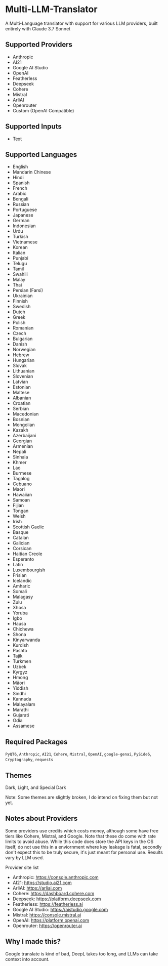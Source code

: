 # Multi-LLM-Translator
A Multi-Language translator with support for various LLM providers, built entirely with Claude 3.7 Sonnet

## Supported Providers

- Anthropic
- AI21
- Google AI Studio
- OpenAI
- Featherless
- Deepseek
- Cohere
- Mistral
- ArliAI
- Openrouter
- Custom (OpenAI Compatible)

## Supported Inputs

- Text 

## Supported Languages

- English
- Mandarin Chinese
- Hindi
- Spanish
- French
- Arabic
- Bengali
- Russian
- Portuguese
- Japanese
- German
- Indonesian
- Urdu
- Turkish
- Vietnamese
- Korean
- Italian
- Punjabi
- Telugu
- Tamil
- Swahili
- Malay
- Thai
- Persian (Farsi)
- Ukrainian
- Finnish
- Swedish
- Dutch
- Greek
- Polish
- Romanian
- Czech
- Bulgarian
- Danish
- Norwegian
- Hebrew
- Hungarian
- Slovak
- Lithuanian
- Slovenian
- Latvian
- Estonian
- Maltese
- Albanian
- Croatian
- Serbian
- Macedonian
- Bosnian
- Mongolian
- Kazakh
- Azerbaijani
- Georgian
- Armenian
- Nepali
- Sinhala
- Khmer
- Lao
- Burmese
- Tagalog
- Cebuano
- Maori
- Hawaiian
- Samoan
- Fijian
- Tongan
- Welsh
- Irish
- Scottish Gaelic
- Basque
- Catalan
- Galician
- Corsican
- Haitian Creole
- Esperanto
- Latin
- Luxembourgish
- Frisian
- Icelandic
- Amharic
- Somali
- Malagasy
- Zulu
- Xhosa
- Yoruba
- Igbo
- Hausa
- Chichewa
- Shona
- Kinyarwanda
- Kurdish
- Pashto
- Tajik
- Turkmen
- Uzbek
- Kyrgyz
- Hmong
- Māori
- Yiddish
- Sindhi
- Kannada
- Malayalam
- Marathi
- Gujarati
- Odia
- Assamese

## Required Packages

`PyQT6`, `Anthropic`, `AI21`, `Cohere`, `Mistral`, `OpenAI`, `google-genai`, `PySide6`, `Cryptography`, `requests`

## Themes

Dark, Light, and Special Dark

Note: Some themes are slightly broken, I do intend on fixing them but not yet.

## Notes about Providers

Some providers use credits which costs money, although some have free tiers like Cohere, Mistral, and Google. Note that these do come with rate limits to avoid abuse. While this code does store the API keys in the OS itself, do not use this in a enviornment where key leakage is fatal, secondly don't expect this to be truly secure, it's just meant for personal use. Results vary by LLM used.

Provider site list

- Anthropic: https://console.anthropic.com
- AI21: https://studio.ai21.com
- ArliAI: https://arliai.com
- Cohere: https://dashboard.cohere.com
- Deepseek: https://platform.deepseek.com
- Featherless: https://featherless.ai
- Google AI Studio: https://aistudio.google.com
- Mistral: https://console.mistral.ai
- OpenAI: https://platform.openai.com
- Openrouter: https://openrouter.ai


## Why I made this?

Google translate is kind of bad, DeepL takes too long, and LLMs can take context into account.

